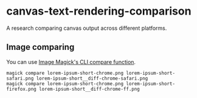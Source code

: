 # canvas-text-rendering-comparison

A research comparing canvas output across different platforms.

## Image comparing

You can use [Image Magick's CLI compare function](https://imagemagick.org/script/compare.php).

```cli
magick compare lorem-ipsum-short-chrome.png lorem-ipsum-short-safari.png lorem-ipsum-short__diff-chrome-safari.png
magick compare lorem-ipsum-short-chrome.png lorem-ipsum-short-firefox.png lorem-ipsum-short__diff-chrome-ff.png
```
